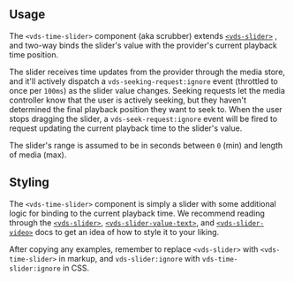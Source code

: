 ## Usage

The `<vds-time-slider>` component (aka scrubber) extends [`<vds-slider>`](../slider/index.md) ,
and two-way binds the slider's value with the provider's current playback time position.

The slider receives time updates from the provider through the media store, and it'll actively
dispatch a `vds-seeking-request:ignore` event (<ApiLink hash="properties--seekingrequestthrottle">throttled</ApiLink>
to once per `100ms`) as the slider value changes. Seeking requests let the media controller know
that the user is actively seeking, but they haven't determined the final playback position they want
to seek to. When the user stops dragging the slider, a `vds-seek-request:ignore` event will be
fired to request updating the current playback time to the slider's value.

The slider's range is assumed to be in seconds between `0` (min) and length of media (max).

<slot name="usage" />

## Styling

The `<vds-time-slider>` component is simply a slider with some additional logic for binding to the
current playback time. We recommend reading through the [`<vds-slider>`](../slider/index.md),
[`<vds-slider-value-text>`](../slider-value-text/index.md), and [`<vds-slider-video>`](../slider-video/index.md)
docs to get an idea of how to style it to your liking.

After copying any examples, remember to replace `<vds-slider>` with
`<vds-time-slider>` in markup, and `vds-slider:ignore` with `vds-time-slider:ignore` in CSS.
